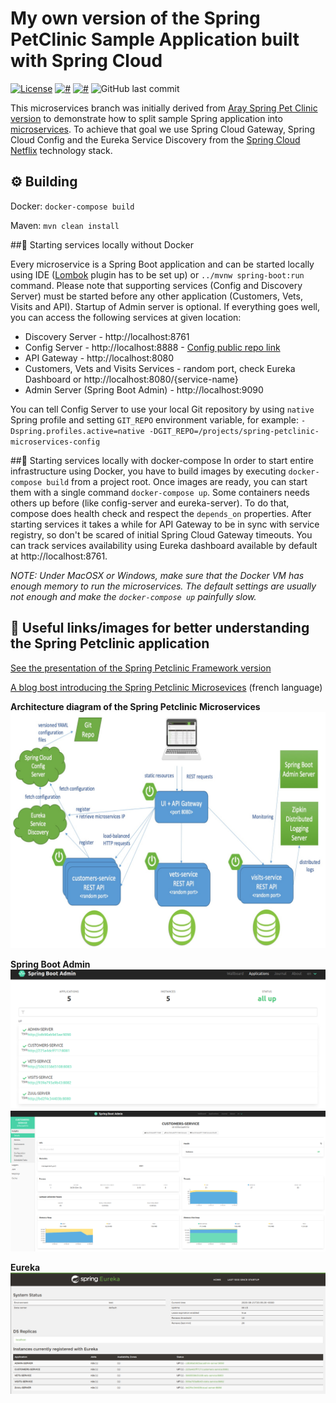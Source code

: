 # My own version of the Spring PetClinic Sample Application built with Spring Cloud 

[![License](https://img.shields.io/badge/License-Apache%202.0-blue.svg)](https://opensource.org/licenses/Apache-2.0)
[![#](https://img.shields.io/badge/jdk-11-red.svg)](#) [![#](https://img.shields.io/badge/spring-2.2.6-mediumvioletred.svg)](#)
![GitHub last commit](https://img.shields.io/github/last-commit/erickmob/spring-petclinic-microservices)

This microservices branch was initially derived from [Aray Spring Pet Clinic version](https://github.com/spring-petclinic/spring-petclinic-microservices) to demonstrate how to split sample Spring application into [microservices](http://www.martinfowler.com/articles/microservices.html).
To achieve that goal we use Spring Cloud Gateway, Spring Cloud Config and the Eureka Service Discovery from the [Spring Cloud Netflix](https://github.com/spring-cloud/spring-cloud-netflix) technology stack.


## ⚙️  Building

Docker:
`docker-compose build` 

Maven: `mvn clean install` 


##🚀 Starting services locally without Docker

Every microservice is a Spring Boot application and can be started locally using IDE ([Lombok](https://projectlombok.org/) plugin has to be set up) or `../mvnw spring-boot:run` command. Please note that supporting services (Config and Discovery Server) must be started before any other application (Customers, Vets, Visits and API).
Startup of Admin server is optional.
If everything goes well, you can access the following services at given location:
* Discovery Server - http://localhost:8761
* Config Server - http://localhost:8888 - [Config public repo link](https://github.com/erickmob/spring-petclinic-microservices-config)
* API Gateway - http://localhost:8080
* Customers, Vets and Visits Services - random port, check Eureka Dashboard or http://localhost:8080/{service-name}
* Admin Server (Spring Boot Admin) - http://localhost:9090

You can tell Config Server to use your local Git repository by using `native` Spring profile and setting
`GIT_REPO` environment variable, for example:
`-Dspring.profiles.active=native -DGIT_REPO=/projects/spring-petclinic-microservices-config`

##🚀 Starting services locally with docker-compose
In order to start entire infrastructure using Docker, you have to build images by executing `docker-compose build` 
from a project root. Once images are ready, you can start them with a single command
`docker-compose up`. Some containers needs others up before (like config-server and eureka-server). To do that, compose does health check and respect the `depends_on` properties. 
After starting services it takes a while for API Gateway to be in sync with service registry,
so don't be scared of initial Spring Cloud Gateway timeouts. You can track services availability using Eureka dashboard
available by default at http://localhost:8761.

*NOTE: Under MacOSX or Windows, make sure that the Docker VM has enough memory to run the microservices. The default settings
are usually not enough and make the `docker-compose up` painfully slow.*

## 🔰 Useful links/images for better understanding the Spring Petclinic application

[See the presentation of the Spring Petclinic Framework version](http://fr.slideshare.net/AntoineRey/spring-framework-petclinic-sample-application)

[A blog bost introducing the Spring Petclinic Microsevices](http://javaetmoi.com/2018/10/architecture-microservices-avec-spring-cloud/) (french language)

**Architecture diagram of the Spring Petclinic Microservices**
![Spring Petclinic Microservices architecture](docs-images/microservices-architecture-diagram.jpg)

**Spring Boot Admin**
![Spring Petclinic Microservices Admin](docs-images/springBootAdmin.png)
![Spring Petclinic Microservices Admin](docs-images/springBootAdmin2.png)


**Eureka**
![Spring Petclinic Microservices Admin](docs-images/springEureka.png)


